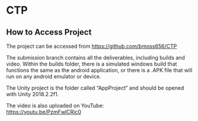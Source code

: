 # CTP

## How to Access Project 
The project can be accessed from https://github.com/bmoss656/CTP 

The submission branch contains all the deliverables, including builds and video. Within the builds folder, there is a simulated windows build that functions the same as the android application, or there is a .APK file that will run on any android emulator or device. 

The Unity project is the folder called “AppProject” and should be opened with Unity 2018.2.2f1. 

The video is also uploaded on YouTube:  
https://youtu.be/PzmFwlCRic0  
